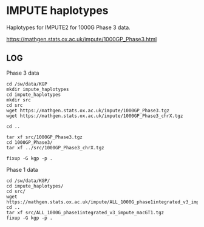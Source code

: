 IMPUTE haplotypes
=================

Haplotypes for IMPUTE2 for 1000G Phase 3 data.

https://mathgen.stats.ox.ac.uk/impute/1000GP_Phase3.html


LOG
---

Phase 3 data

    cd /sw/data/KGP
    mkdir impute_haplotypes
    cd impute_haplotypes
    mkdir src
    cd src
    wget https://mathgen.stats.ox.ac.uk/impute/1000GP_Phase3.tgz
    wget https://mathgen.stats.ox.ac.uk/impute/1000GP_Phase3_chrX.tgz

    cd ..

    tar xf src/1000GP_Phase3.tgz 
    cd 1000GP_Phase3/
    tar xf ../src/1000GP_Phase3_chrX.tgz 

    fixup -G kgp -p .

Phase 1 data


    cd /sw/data/KGP/
    cd impute_haplotypes/
    cd src/
    wget https://mathgen.stats.ox.ac.uk/impute/ALL_1000G_phase1integrated_v3_impute_macGT1.tgz
    cd ..
    tar xf src/ALL_1000G_phase1integrated_v3_impute_macGT1.tgz 
    fixup -G kgp -p .

